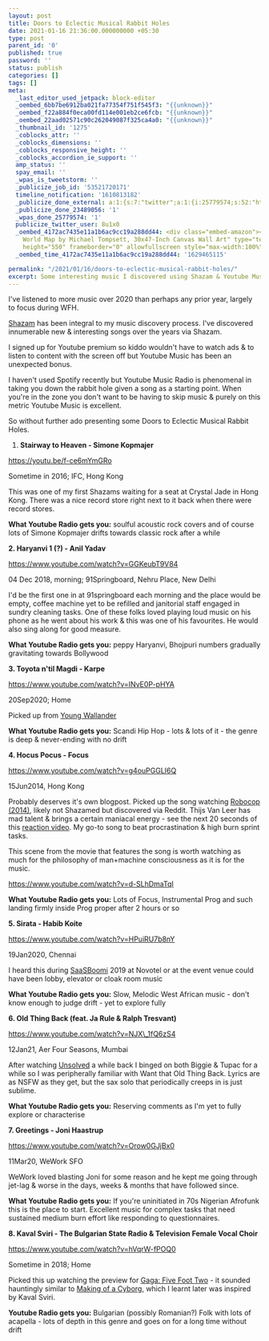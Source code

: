 ```yaml
---
layout: post
title: Doors to Eclectic Musical Rabbit Holes
date: 2021-01-16 21:36:00.000000000 +05:30
type: post
parent_id: '0'
published: true
password: ''
status: publish
categories: []
tags: []
meta:
  _last_editor_used_jetpack: block-editor
  _oembed_6bb7be6912ba021fa77354f751f545f3: "{{unknown}}"
  _oembed_f22a884f0eca00fd114e001eb2ce6fcb: "{{unknown}}"
  _oembed_22aad02571c90c262049087f325ca4a0: "{{unknown}}"
  _thumbnail_id: '1275'
  _coblocks_attr: ''
  _coblocks_dimensions: ''
  _coblocks_responsive_height: ''
  _coblocks_accordion_ie_support: ''
  amp_status: ''
  spay_email: ''
  _wpas_is_tweetstorm: ''
  _publicize_job_id: '53521720171'
  timeline_notification: '1610813182'
  _publicize_done_external: a:1:{s:7:"twitter";a:1:{i:25779574;s:52:"https://twitter.com/8u1x0/status/1350474487842676744";}}
  _publicize_done_23489056: '1'
  _wpas_done_25779574: '1'
  publicize_twitter_user: 8u1x0
  _oembed_4172ac7435e11a1b6ac9cc19a288dd44: <div class="embed-amazon"><iframe title="Mondrian
    World Map by Michael Tompsett, 30x47-Inch Canvas Wall Art" type="text/html" width="500"
    height="550" frameborder="0" allowfullscreen style="max-width:100%" src="https://read.amazon.com/kp/card?preview=inline&linkCode=kpd&ref_=k4w_oembed_gkuZyL6D3gbM87&asin=B009VXJW6A&tag=kpembed-20"></iframe></div>
  _oembed_time_4172ac7435e11a1b6ac9cc19a288dd44: '1629465115'

permalink: "/2021/01/16/doors-to-eclectic-musical-rabbit-holes/"
excerpt: Some interesting music I discovered using Shazam & Youtube Music Radio
---
```

I've listened to more music over 2020 than perhaps any prior year, largely to focus during WFH.



[Shazam](http://www.shazam.com) has been integral to my music discovery process. I've discovered innumerable new & interesting songs over the years via Shazam.



I signed up for Youtube premium so kiddo wouldn't have to watch ads & to listen to content with the screen off but Youtube Music has been an unexpected bonus.



I haven't used Spotify recently but Youtube Music Radio is phenomenal in taking you down the rabbit hole given a song as a starting point. When you're in the zone you don't want to be having to skip music & purely on this metric Youtube Music is excellent.



So without further ado presenting some Doors to Eclectic Musical Rabbit Holes.





<!-- wp:list {"ordered":true} -->

1. **Stairway to Heaven - Simone Kopmajer**

<!-- /wp:list -->

<!-- wp:embed {"url":"https:\/\/youtu.be\/f-ce6mYmGRo","type":"rich","providerNameSlug":"youtube","responsive":true,"className":"wp-embed-aspect-16-9 wp-has-aspect-ratio"} -->

https://youtu.be/f-ce6mYmGRo

<!-- /wp:embed -->

Sometime in 2016; IFC, Hong Kong



This was one of my first Shazams waiting for a seat at Crystal Jade in Hong Kong. There was a nice record store right next to it back when there were record stores.



**What Youtube Radio gets you:** soulful acoustic rock covers and of course lots of Simone Kopmajer drifts towards classic rock after a while







**2. Haryanvi 1 (?) - Anil Yadav**



<!-- wp:embed {"url":"https:\/\/www.youtube.com\/watch?v=GGKeubT9V84","type":"rich","providerNameSlug":"youtube","responsive":true,"className":"wp-embed-aspect-16-9 wp-has-aspect-ratio"} -->

https://www.youtube.com/watch?v=GGKeubT9V84

<!-- /wp:embed -->

04 Dec 2018, morning; 91Springboard, Nehru Place, New Delhi



I'd be the first one in at 91springboard each morning and the place would be empty, coffee machine yet to be refilled and janitorial staff engaged in sundry cleaning tasks. One of these folks loved playing loud music on his phone as he went about his work & this was one of his favourites. He would also sing along for good measure.



**What Youtube Radio gets you:** peppy Haryanvi, Bhojpuri numbers gradually gravitating towards Bollywood







**3. Toyota n'til Magdi - Karpe**



<!-- wp:embed {"url":"https:\/\/www.youtube.com\/watch?v=INvE0P-pHYA ","type":"rich","providerNameSlug":"youtube","responsive":true,"className":"wp-embed-aspect-16-9 wp-has-aspect-ratio"} -->

https://www.youtube.com/watch?v=INvE0P-pHYA

<!-- /wp:embed -->

20Sep2020; Home



Picked up from [Young Wallander](https://www.netflix.com/in/title/81011098)



**What Youtube Radio gets you:** Scandi Hip Hop - lots & lots of it - the genre is deep & never-ending with no drift







**4. Hocus Pocus - Focus**



<!-- wp:embed {"url":"https:\/\/www.youtube.com\/watch?v=g4ouPGGLI6Q","type":"rich","providerNameSlug":"youtube","responsive":true,"className":"wp-embed-aspect-16-9 wp-has-aspect-ratio"} -->

https://www.youtube.com/watch?v=g4ouPGGLI6Q

<!-- /wp:embed -->

15Jun2014, Hong Kong



Probably deserves it's own blogpost. Picked up the song watching [Robocop (2014)](https://www.imdb.com/title/tt1234721/), likely not Shazamed but discovered via Reddit. Thijs Van Leer has mad talent & brings a certain maniacal energy - see the next 20 seconds of this [reaction video](https://youtu.be/UcyYrxF6FXg?t=101). My go-to song to beat procrastination & high burn sprint tasks.



This scene from the movie that features the song is worth watching as much for the philosophy of man+machine consciousness as it is for the music.



<!-- wp:embed {"url":"https:\/\/www.youtube.com\/watch?v=d-SLhDmaTqI","type":"rich","providerNameSlug":"youtube","responsive":true,"className":"wp-embed-aspect-16-9 wp-has-aspect-ratio"} -->

https://www.youtube.com/watch?v=d-SLhDmaTqI

<!-- /wp:embed -->

**What Youtube Radio gets you:** Lots of Focus, Instrumental Prog and such landing firmly inside Prog proper after 2 hours or so





**5. Sirata - Habib Koite**



<!-- wp:embed {"url":"https:\/\/www.youtube.com\/watch?v=HPuiRU7b8nY","type":"rich","providerNameSlug":"youtube","responsive":true,"className":"wp-embed-aspect-16-9 wp-has-aspect-ratio"} -->

https://www.youtube.com/watch?v=HPuiRU7b8nY

<!-- /wp:embed -->

19Jan2020, Chennai



I heard this during [SaaSBoomi](https://saasboomi.com/) 2019 at Novotel or at the event venue could have been lobby, elevator or cloak room music



**What Youtube Radio gets you:** Slow, Melodic West African music - don't know enough to judge drift - yet to explore fully





**6. Old Thing Back (feat. Ja Rule & Ralph Tresvant)**



<!-- wp:embed {"url":"https:\/\/www.youtube.com\/watch?v=NJX_1fQ6zS4","type":"rich","providerNameSlug":"youtube","responsive":true,"className":"wp-embed-aspect-16-9 wp-has-aspect-ratio"} -->

https://www.youtube.com/watch?v=NJX\_1fQ6zS4

<!-- /wp:embed -->

12Jan21, Aer Four Seasons, Mumbai



After watching [Unsolved](https://www.netflix.com/in/title/80177416) a while back I binged on both Biggie & Tupac for a while so I was peripherally familiar with Want that Old Thing Back. Lyrics are as NSFW as they get, but the sax solo that periodically creeps in is just sublime.



**What Youtube Radio gets you:** Reserving comments as I'm yet to fully explore or characterise





**7. Greetings - Joni Haastrup**



<!-- wp:embed {"url":"https:\/\/www.youtube.com\/watch?v=Orow0GJjBx0","type":"rich","providerNameSlug":"youtube","responsive":true,"className":"wp-embed-aspect-16-9 wp-has-aspect-ratio"} -->

https://www.youtube.com/watch?v=Orow0GJjBx0

<!-- /wp:embed -->

11Mar20, WeWork SFO



WeWork loved blasting Joni for some reason and he kept me going through jet-lag & worse in the days, weeks & months that have followed since.



**What Youtube Radio gets you:** If you're uninitiated in 70s Nigerian Afrofunk this is the place to start. Excellent music for complex tasks that need sustained medium burn effort like responding to questionnaires.





**8. Kaval Sviri - The Bulgarian State Radio & Television Female Vocal Choir**



<!-- wp:embed {"url":"https:\/\/www.youtube.com\/watch?v=hVqrW-fPOQ0","type":"rich","providerNameSlug":"youtube","responsive":true,"className":"wp-embed-aspect-16-9 wp-has-aspect-ratio"} -->

https://www.youtube.com/watch?v=hVqrW-fPOQ0

<!-- /wp:embed -->

Sometime in 2018; Home



Picked this up watching the preview for [Gaga: Five Foot Two](https://www.netflix.com/in/title/80196586) - it sounded hauntingly similar to [Making of a Cyborg](https://www.youtube.com/watch?v=-u77XdL8_B4), which I learnt later was inspired by Kaval Sviri.



**Youtube Radio gets you:** Bulgarian (possibly Romanian?) Folk with lots of acapella - lots of depth in this genre and goes on for a long time without drift



